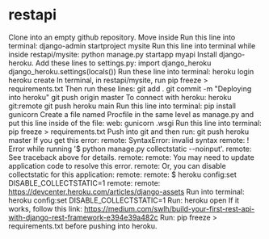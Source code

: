 # restapi

Clone into an empty github repository. Move inside 
Run this line into terminal: django-admin startproject mysite
Run this line into terminal while inside restapi/mysite: python manage.py startapp myapi
Install django-heroku.
Add these lines to settings.py: import django_heroku        
                                django_heroku.settings(locals())
Run these line into terminal: heroku login
                              heroku create
In terminal, in restapi/mysite, run pip freeze > requirements.txt
Then run these lines: git add .
                      git commit -m "Deploying into heroku"
                      git push origin master
To connect with heroku: heroku git:remote <name created while running heroku create>
                        git push heroku main
Run this line into terminal: pip install gunicorn
Create a file named Procfile in the same level as manage.py and put this line inside of the file: web: gunicorn <app name put while running python manage.py startapp>.wsgi
Run this line into terminal: pip freeze > requirements.txt
Push into git and then run: git push heroku master
If you get this error:
remote:        SyntaxError: invalid syntax
remote:  !     Error while running '$ python manage.py collectstatic --noinput'.
remote:        See traceback above for details.
remote:
remote:        You may need to update application code to resolve this error.
remote:        Or, you can disable collectstatic for this application:
remote:
remote:           $ heroku config:set DISABLE_COLLECTSTATIC=1
remote:
remote:        https://devcenter.heroku.com/articles/django-assets
Run into terminal: heroku config:set DISABLE_COLLECTSTATIC=1
Run: heroku open
If it works, follow this link: https://medium.com/swlh/build-your-first-rest-api-with-django-rest-framework-e394e39a482c
Run: pip freeze > requirements.txt before pushing into heroku.
